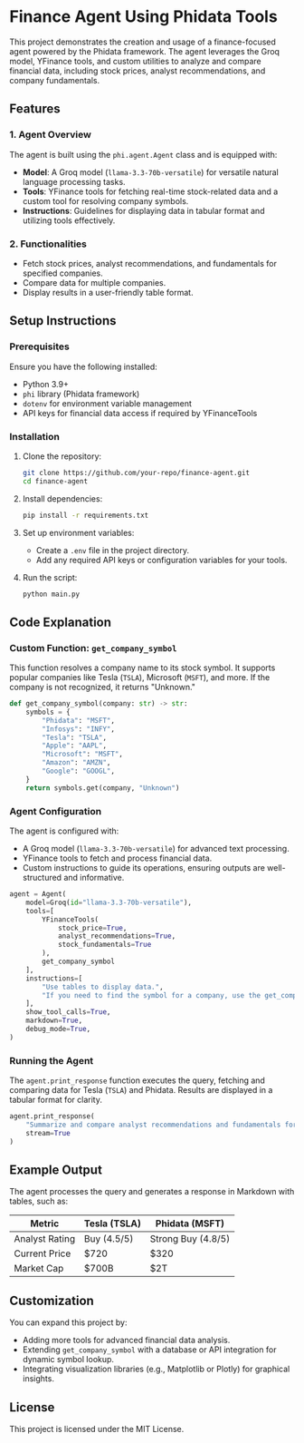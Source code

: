 # Finance Agent Using Phidata Tools

This project demonstrates the creation and usage of a finance-focused agent powered by the Phidata framework. The agent leverages the Groq model, YFinance tools, and custom utilities to analyze and compare financial data, including stock prices, analyst recommendations, and company fundamentals.

## Features

### 1. **Agent Overview**

The agent is built using the `phi.agent.Agent` class and is equipped with:

- **Model**: A Groq model (`llama-3.3-70b-versatile`) for versatile natural language processing tasks.
- **Tools**: YFinance tools for fetching real-time stock-related data and a custom tool for resolving company symbols.
- **Instructions**: Guidelines for displaying data in tabular format and utilizing tools effectively.

### 2. **Functionalities**

- Fetch stock prices, analyst recommendations, and fundamentals for specified companies.
- Compare data for multiple companies.
- Display results in a user-friendly table format.

## Setup Instructions

### Prerequisites

Ensure you have the following installed:

- Python 3.9+
- `phi` library (Phidata framework)
- `dotenv` for environment variable management
- API keys for financial data access if required by YFinanceTools

### Installation

1. Clone the repository:

   ```bash
   git clone https://github.com/your-repo/finance-agent.git
   cd finance-agent
   ```

2. Install dependencies:

   ```bash
   pip install -r requirements.txt
   ```

3. Set up environment variables:

   - Create a `.env` file in the project directory.
   - Add any required API keys or configuration variables for your tools.

4. Run the script:

   ```bash
   python main.py
   ```

## Code Explanation

### Custom Function: `get_company_symbol`

This function resolves a company name to its stock symbol. It supports popular companies like Tesla (`TSLA`), Microsoft (`MSFT`), and more. If the company is not recognized, it returns "Unknown."

```python
def get_company_symbol(company: str) -> str:
    symbols = {
        "Phidata": "MSFT",
        "Infosys": "INFY",
        "Tesla": "TSLA",
        "Apple": "AAPL",
        "Microsoft": "MSFT",
        "Amazon": "AMZN",
        "Google": "GOOGL",
    }
    return symbols.get(company, "Unknown")
```

### Agent Configuration

The agent is configured with:

- A Groq model (`llama-3.3-70b-versatile`) for advanced text processing.
- YFinance tools to fetch and process financial data.
- Custom instructions to guide its operations, ensuring outputs are well-structured and informative.

```python
agent = Agent(
    model=Groq(id="llama-3.3-70b-versatile"),
    tools=[
        YFinanceTools(
            stock_price=True,
            analyst_recommendations=True,
            stock_fundamentals=True
        ),
        get_company_symbol
    ],
    instructions=[
        "Use tables to display data.",
        "If you need to find the symbol for a company, use the get_company_symbol tool.",
    ],
    show_tool_calls=True,
    markdown=True,
    debug_mode=True,
)
```

### Running the Agent

The `agent.print_response` function executes the query, fetching and comparing data for Tesla (`TSLA`) and Phidata. Results are displayed in a tabular format for clarity.

```python
agent.print_response(
    "Summarize and compare analyst recommendations and fundamentals for TSLA and Phidata. Show in tables.",
    stream=True
)
```

## Example Output

The agent processes the query and generates a response in Markdown with tables, such as:

| Metric         | Tesla (TSLA) | Phidata (MSFT)     |
| -------------- | ------------ | ------------------ |
| Analyst Rating | Buy (4.5/5)  | Strong Buy (4.8/5) |
| Current Price  | \$720        | \$320              |
| Market Cap     | \$700B       | \$2T               |

## Customization

You can expand this project by:

- Adding more tools for advanced financial data analysis.
- Extending `get_company_symbol` with a database or API integration for dynamic symbol lookup.
- Integrating visualization libraries (e.g., Matplotlib or Plotly) for graphical insights.

## License

This project is licensed under the MIT License.




